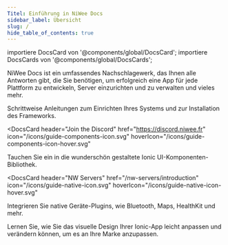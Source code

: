 ```yaml
---
Titel: Einführung in NiWee Docs
sidebar_label: Übersicht
slug: /
hide_table_of_contents: true
---
```


importiere DocsCard von '@components/global/DocsCard';
importiere DocsCards von '@components/global/DocsCards';

<head>
  <title>NiWee Docs - Ihr persönlicher Assistent bei NiWee Productions</title>
  <meta
    name="description"
    content="Ionic Framework ist ein Open-Source UI-Toolkit zur Erstellung eigener mobiler Apps unter Verwendung von Webtechnologien mit Integrationen für beliebte Frameworks."
  />
  <link rel="canonical" href="https://docs.niwee.fr" />
  <link rel="alternate" href="https://docs.niwee.fr" hreflang="x-default" />
  <link rel="alternate" href="https://docs.niwee.fr" hreflang="de" />
  <meta property="og:url" content="https://docs.niwee.fr" />
</head>

NiWee Docs ist ein umfassendes Nachschlagewerk, das Ihnen alle Antworten gibt, die Sie benötigen, um erfolgreich eine App für jede Plattform zu entwickeln, Server einzurichten und zu verwalten und vieles mehr.

<intro-end />

<DocsCards>
  <DocsCard header="Die NiWee CLI" href="/intro/cli" icon="/icons/guide-installation-icon.svg" hoverIcon="/icons/guide-installation-icon-hover.svg">
    <p>Schrittweise Anleitungen zum Einrichten Ihres Systems und zur Installation des Frameworks.</p>
  </DocsCard>

<DocsCard
  header="Join the Discord"
  href="https://discord.niwee.fr"
  icon="/icons/guide-components-icon.svg"
  hoverIcon="/icons/guide-components-icon-hover.svg"
>
  <p>Tauchen Sie ein in die wunderschön gestaltete Ionic UI-Komponenten-Bibliothek.</p>
</DocsCard>

<DocsCard
  header="NW Servers"
  href="/nw-servers/introduction"
  icon="/icons/guide-native-icon.svg"
  hoverIcon="/icons/guide-native-icon-hover.svg"
>
  <p>Integrieren Sie native Geräte-Plugins, wie Bluetooth, Maps, HealthKit und mehr.</p>
</DocsCard>

  <DocsCard header="CloudPanel" href="/cloudpanel/introduction" icon="/icons/guide-theming-icon.svg" hoverIcon="/icons/guide-theming-icon-hover.svg">
    <p>Lernen Sie, wie Sie das visuelle Design Ihrer Ionic-App leicht anpassen und verändern können, um es an Ihre Marke anzupassen.</p>
  </DocsCard>
</DocsCards>
